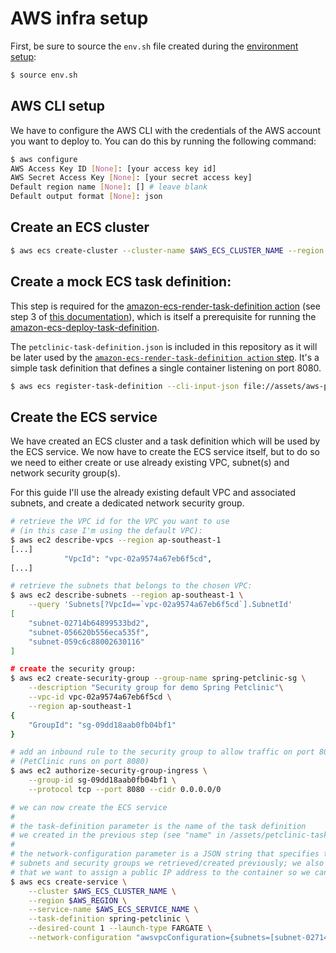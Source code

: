 # AWS infra setup

First, be sure to source the `env.sh` file created during the [environment setup](../env-setup/env-setup.md):

```bash
$ source env.sh
```

## AWS CLI setup

We have to configure the AWS CLI with the credentials of the AWS account you want to deploy to. You can do this by running the following command:
```bash
$ aws configure
AWS Access Key ID [None]: [your access key id]
AWS Secret Access Key [None]: [your secret access key]
Default region name [None]: [] # leave blank
Default output format [None]: json
```

## Create an ECS cluster
```bash
$ aws ecs create-cluster --cluster-name $AWS_ECS_CLUSTER_NAME --region $AWS_REGION
```

##  Create a mock ECS task definition:
 
This step is required for the [amazon-ecs-render-task-definition action](https://github.com/marketplace/actions/amazon-ecs-render-task-definition-action-for-github-actions) (see step 3 of [this documentation](https://docs.github.com/en/actions/deployment/deploying-to-your-cloud-provider/deploying-to-amazon-elastic-container-service)), which is itself a prerequisite for running the [amazon-ecs-deploy-task-definition](https://github.com/aws-actions/amazon-ecs-deploy-task-definition).

The `petclinic-task-definition.json` is included in this repository as it will be later used by the [`amazon-ecs-render-task-definition action` step](../../.github/workflows/deploy-to-aws-ecs.yml#L68-L74). It's a simple task definition that defines a single container listening on port 8080.

```bash
$ aws ecs register-task-definition --cli-input-json file://assets/aws-petclinic-ecs-task-definition.json
```

## Create the ECS service

We have created an ECS cluster and a task definition which will be used by the ECS service. We now have to create the ECS service itself, but to do so we need to either create or use already existing VPC, subnet(s) and network security group(s).

For this guide I'll use the already existing default VPC and associated subnets, and create a dedicated network security group.

```bash
# retrieve the VPC id for the VPC you want to use 
# (in this case I'm using the default VPC):
$ aws ec2 describe-vpcs --region ap-southeast-1
[...]
            "VpcId": "vpc-02a9574a67eb6f5cd",
[...]

# retrieve the subnets that belongs to the chosen VPC:
$ aws ec2 describe-subnets --region ap-southeast-1 \
    --query 'Subnets[?VpcId==`vpc-02a9574a67eb6f5cd`].SubnetId'
[
    "subnet-02714b64899533bd2",
    "subnet-056620b556eca535f",
    "subnet-059c6c88002630116"
]

# create the security group:
$ aws ec2 create-security-group --group-name spring-petclinic-sg \
    --description "Security group for demo Spring Petclinic"\
    --vpc-id vpc-02a9574a67eb6f5cd \
    --region ap-southeast-1
{
    "GroupId": "sg-09dd18aab0fb04bf1"
}

# add an inbound rule to the security group to allow traffic on port 8080:
# (PetClinic runs on port 8080)
$ aws ec2 authorize-security-group-ingress \
    --group-id sg-09dd18aab0fb04bf1 \
    --protocol tcp --port 8080 --cidr 0.0.0.0/0

# we can now create the ECS service
#
# the task-definition parameter is the name of the task definition
# we created in the previous step (see "name" in /assets/petclinic-task-definition.json)
#
# the network-configuration parameter is a JSON string that specifies the
# subnets and security groups we retrieved/created previously; we also specify
# that we want to assign a public IP address to the container so we can access it
$ aws ecs create-service \
    --cluster $AWS_ECS_CLUSTER_NAME \
    --region $AWS_REGION \
    --service-name $AWS_ECS_SERVICE_NAME \
    --task-definition spring-petclinic \
    --desired-count 1 --launch-type FARGATE \
    --network-configuration "awsvpcConfiguration={subnets=[subnet-02714b64899533bd2,subnet-056620b556eca535f,subnet-059c6c88002630116],securityGroups=[sg-09dd18aab0fb04bf1],assignPublicIp=ENABLED}"
```